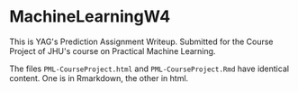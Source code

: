 # MachineLearningW4

This is YAG's Prediction Assignment Writeup.
Submitted for the Course Project of JHU's course on Practical Machine Learning. 

The files 
`PML-CourseProject.html`
and
`PML-CourseProject.Rmd`
have identical content. One is in Rmarkdown, the other in html. 

